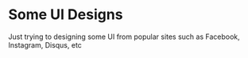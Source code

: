 # Some UI Designs
Just trying to designing some UI from popular sites such as Facebook, Instagram, Disqus, etc
